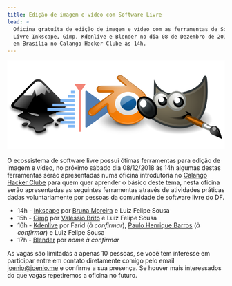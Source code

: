 ```yaml
---
title: Edição de imagem e vídeo com Software Livre
lead: >
  Oficina gratuíta de edição de imagem e vídeo com as ferramentas de Software
  Livre Inkscape, Gimp, Kdenlive e Blender no dia 08 de Dezembro de 2018
  em Brasília no Calango Hacker Clube às 14h.
---
```


![Inkscape, Gimp, Kdenline, Blender](/files/oficina-edicao-imagem-video.png)

O ecossistema de software livre possui ótimas ferramentas para edição de imagem
e vídeo, no próximo sábado dia 08/12/2018 às 14h algumas destas ferramentas
serão apresentadas numa oficina introdutória no [Calango Hacker
Clube](http://calango.club) para quem quer aprender o básico deste tema, nesta
oficina serão apresentadas as seguintes ferramentas através de atividades
práticas dadas voluntariamente por pessoas da comunidade de software livre do
DF.

* 14h - [Inkscape](http://inkscape.org) por [Bruna Moreira](http://brunanayara.github.io) e Luiz Felipe Sousa
* 15h - [Gimp](http://gimp.org) por [Valéssio Brito](http://valessiobrito.com.br) e Luiz Felipe Sousa
* 16h - [Kdenlive](http://kdenlive.org) por Farid (_à confirmar_), [Paulo Henrique Barros](http://calango.club/membros/paulo_barros) (_à confirmar_) e Luiz Felipe Sousa
* 17h - [Blender](http://www.blender.org) por _nome à confirmar_

As vagas são limitadas a apenas 10 pessoas, se você tem interesse em participar
entre em contato diretamente comigo pelo email joenio@joenio.me e confirme a
sua presença. Se houver mais interessados do que vagas repetiremos a oficina no
futuro.
